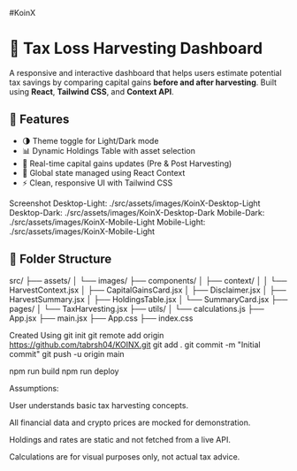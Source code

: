 #KoinX
# 🧾 Tax Loss Harvesting Dashboard

A responsive and interactive dashboard that helps users estimate potential tax savings by comparing capital gains **before and after harvesting**. Built using **React**, **Tailwind CSS**, and **Context API**.

## 🚀 Features

- 🌗 Theme toggle for Light/Dark mode
- 📊 Dynamic Holdings Table with asset selection
- 🔄 Real-time capital gains updates (Pre & Post Harvesting)
- 🧠 Global state managed using React Context
- ⚡ Clean, responsive UI with Tailwind CSS

Screenshot
Desktop-Light: ./src/assets/images/KoinX-Desktop-Light
Desktop-Dark: ./src/assets/images/KoinX-Desktop-Dark
Mobile-Dark: ./src/assets/images/KoinX-Mobile-Light
Mobile-Light: ./src/assets/images/KoinX-Mobile-Light


## 🧩 Folder Structure

src/
├── assets/
│ └── images/
├── components/
│ ├── context/
│ │ └── HarvestContext.jsx
│ ├── CapitalGainsCard.jsx
│ ├── Disclaimer.jsx
│ ├── HarvestSummary.jsx
│ ├── HoldingsTable.jsx
│ └── SummaryCard.jsx
├── pages/
│ └── TaxHarvesting.jsx
├── utils/
│ └── calculations.js
├── App.jsx
├── main.jsx
├── App.css
├── index.css

Created Using
git init
git remote add origin https://github.com/tabrsh04/KOINX.git
git add .
git commit -m "Initial commit"
git push -u origin main

npm run build
npm run deploy

Assumptions:

User understands basic tax harvesting concepts.

All financial data and crypto prices are mocked for demonstration.

Holdings and rates are static and not fetched from a live API.

Calculations are for visual purposes only, not actual tax advice.
